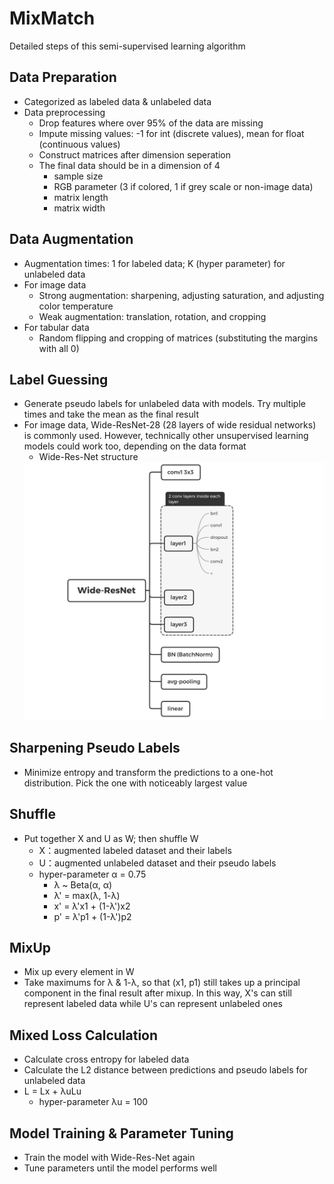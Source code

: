 # MixMatch

Detailed steps of this semi-supervised learning algorithm



## Data Preparation

- Categorized as labeled data & unlabeled data
- Data preprocessing
  - Drop features where over 95% of the data are missing
  - Impute missing values: -1 for int (discrete values), mean for float (continuous values)
  - Construct matrices after dimension seperation
  - The final data should be in a dimension of 4
    - sample size
    - RGB parameter (3 if colored, 1 if grey scale or non-image data)
    - matrix length
    - matrix width

## Data Augmentation

- Augmentation times: 1 for labeled data; K (hyper parameter) for unlabeled data
- For image data
  - Strong augmentation: sharpening, adjusting saturation, and adjusting color temperature
  - Weak augmentation: translation, rotation, and cropping
- For tabular data
  - Random flipping and cropping of matrices (substituting the margins with all 0)

## Label Guessing

- Generate pseudo labels for unlabeled data with models. Try multiple times and take the mean as the final result
- For image data, Wide-ResNet-28 (28 layers of wide residual networks) is commonly used. However, technically other unsupervised learning models could work too, depending on the data format
  - Wide-Res-Net structure
  <img src="https://github.com/HonglingLei/MixMatch/blob/main/WideResNet_structure.png" />

## Sharpening Pseudo Labels

- Minimize entropy and transform the predictions to a one-hot distribution. Pick the one with noticeably largest value

## Shuffle

- Put together X and U as W; then shuffle W
  - X：augmented labeled dataset and their labels
  - U：augmented unlabeled dataset and their pseudo labels
  - hyper-parameter α = 0.75
    - λ ~ Beta(α, α)
    - λ' = max(λ, 1-λ)
    - x' = λ'x1 + (1-λ')x2
    - p' = λ'p1 + (1-λ')p2

## MixUp

- Mix up every element in W
- Take maximums for λ & 1-λ, so that (x1, p1) still takes up a principal component in the final result after mixup. In this way, X's can still represent labeled data while U's can represent unlabeled ones

## Mixed Loss Calculation

- Calculate cross entropy for labeled data
- Calculate the L2 distance between predictions and pseudo labels for unlabeled data
- L = Lx + λuLu
  - hyper-parameter λu = 100

## Model Training & Parameter Tuning

- Train the model with Wide-Res-Net again
- Tune parameters until the model performs well

